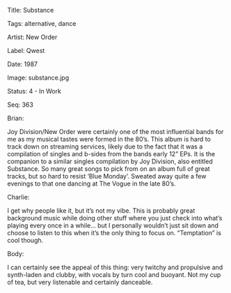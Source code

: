 Title:  Substance

Tags:   alternative, dance

Artist: New Order

Label:  Qwest

Date:   1987

Image:  substance.jpg

Status: 4 - In Work

Seq:    363

Brian: 

Joy Division/New Order were certainly one of the most influential bands for me as my musical tastes were formed in the 80’s. This album is hard to track down on streaming services, likely due to the fact that it was a compilation of singles and b-sides from the bands early 12” EPs. It is the companion to a similar singles compilation by Joy Division, also entitled Substance. So many great songs to pick from on an album full of great tracks, but so hard to resist ‘Blue Monday’. Sweated away quite a few evenings to that one dancing at The Vogue in the late 80’s.


Charlie: 

I get why people like it, but it’s not my vibe. This is probably great background music while doing other stuff where you just check into what’s playing every once in a while… but I personally wouldn’t just sit down and choose to listen to this when it’s the only thing to focus on. “Temptation” is cool though. 

Body: 

I can certainly see the appeal of this thing: very twitchy and propulsive and synth-laden and clubby, with vocals by turn cool and buoyant. Not my cup of tea, but very listenable and certainly danceable. 
